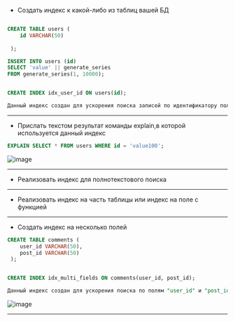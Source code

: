 * Создать индекс к какой-либо из таблиц вашей БД
```sql

CREATE TABLE users (
    id VARCHAR(50)
   
 );

INSERT INTO users (id)
SELECT 'value' || generate_series
FROM generate_series(1, 10000);


CREATE INDEX idx_user_id ON users(id);  

Данный индекс создан для ускорения поиска записей по идентификатору пользователя.

 ``` 
---------------------------

* Прислать текстом результат команды explain,в которой используется данный индекс
```sql  
EXPLAIN SELECT * FROM users WHERE id = 'value100';
```

![image](https://github.com/VyacheslavIT/postgre/assets/136000255/b6789566-e071-401f-b1cc-9770b93e83a7)

---------------------------

* Реализовать индекс для полнотекстового поиска

  
---------------------------  

* Реализовать индекс на часть таблицы или индекс на поле с функцией

  
---------------------------

* Создать индекс на несколько полей
```sql
CREATE TABLE comments (
    user_id VARCHAR(50),
    post_id VARCHAR(50)
 );


CREATE INDEX idx_multi_fields ON comments(user_id, post_id);

Данный индекс создан для ускорения поиска по полям "user_id" и "post_id" в таблице "comments".
```

![image](https://github.com/VyacheslavIT/postgre/assets/136000255/6e3f853b-69f9-409d-8b44-a733261d6993)

---------------------------

